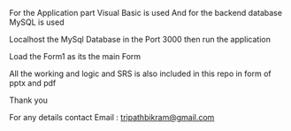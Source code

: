 For the Application part Visual Basic is used 
And for the backend database MySQL is used 

Localhost the MySql Database in the Port 3000 then run the application 

Load the Form1 as its the main Form 

All the working and logic and SRS is also included in this repo in form of pptx and pdf 

Thank you 

For any details contact 
Email : tripathbikram@gmail.com

